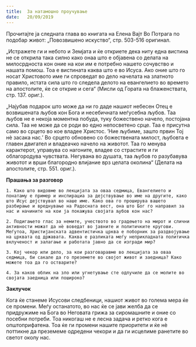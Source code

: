 ```yaml
---
title:  За натамошно проучување
date:   20/09/2019
---
```


Прочитајте ја следната глава во книгата на Елена Вајт Во Потрага по подобар живот: „Повозвишено искуство“, стр. 503-516 оригинал.

„Истражете ги и небото и Земјата и ќе откриете дека ниту една вистина не се открила така силно како онаа што е објавена со делата на милосрдноста кон оние на кои им е потребно нашето сочувство и нашата помош. Тоа е вистината каква што е во Исуса. Ако оние што го носат Христовото име ги спроведат во дело начелата на златното правило, истата сила што го следела делото на евангелието во времето на апостолите, ќе се открие и сега“ (Mисли од Гората на блаженствата, стр. 137. oриг.).

„Најубав подарок што може да ни го даде нашиот небесен Отец е возвишената љубов кон Бога и несебичната меѓусебна љубов. Таа љубов не е некоја моментна побуда, туку божествено начело, постојана сила. Таа не може да се роди во едно непосветено срце. Таа е присутна само во срцето во кое владее Христос. ’Ние љубиме, зашто првин Тој нѐ засака нас.’ Во срцето обновено со божествената милост, љубовта е главен двигател и владеачко начело на животот. Таа го менува карактерот, управува со нагоните, владее со страстите и ги облагородува чувствата. Негувана во душата, таа љубов го разубавува животот и врши благородно влијание врз целата околина“ (Делата на апостолите, стр. 551. oриг.).

**Прашања за разговор**

`1. Како што видовме во лекцијата за оваа седмица, Евангелието и понатаму е пример и инспирациа за дејствување во име на другите, како што Исус дејствувал во наше име. Како ова го проширува вашето разбирање и вреднување на Радосната вест, она што Бог го направил за нас и начините на кои ја покажува својата љубов кон нас?`

`2. Подигањето глас за немите, учеството во градењето на мирот и слични активности можат да нѐ воведат во јавните и политичките кругови. Меѓутоа, Христијанската адвентистичка црква е поборник за раздвојување на црквата од државата. Каква е разликата меѓу неприкладната политичка вклученост и залагање и работата јавно да се изгради мир?`

`3. Кој чекор или дело, за кои разговаравме во лекцијата за оваа седмица, би сакале да го преземете во својот живот и заедница? Како можете тоа да го остварите?`

`4. За каков облик на зло или угнетување сте одлучиле да се молите во својата заедница или пошироко?`

**Заклучок**

Кога ќе станеме Исусови следбеници, нашиот живот во голема мера ќе се промени. Меѓу останатото, во нас ќе се јави желба да се придружиме на Бога во Неговата грижа за сиромашните и оние со посебни потреби. Тоа никогаш не е лесна задача и ретко кога е општоприфатена. Тоа ќе ги промени нашите приоритети и ќе нѐ поттикне да преземеме одредени чекори и да ги исцелиме ранетите во светот околу нас.
